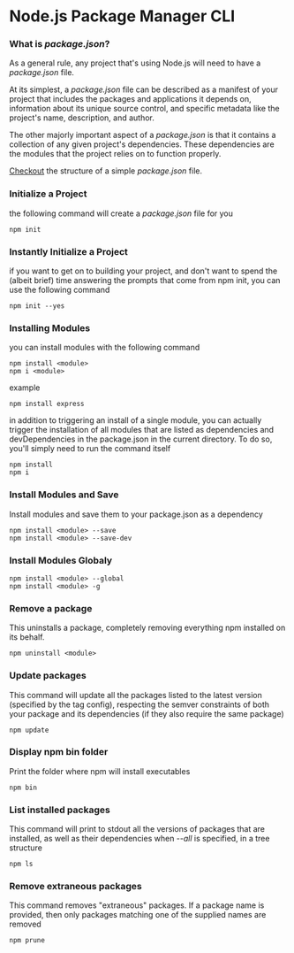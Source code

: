 # Node.js Package Manager CLI

### What is _package.json_?
As a general rule, any project that's using Node.js will need to have a _package.json_ file.

At its simplest, a _package.json_ file can be described as a manifest of your project that includes the packages and applications it depends on, information about its unique source control, and specific metadata like the project's name, description, and author.

The other majorly important aspect of a _package.json_ is that it contains a collection of any given project's dependencies. These dependencies are the modules that the project relies on to function properly.

[Checkout](package.json) the structure of a simple _package.json_ file.

### Initialize a Project
the following command will create a _package.json_ file for you
```shell
npm init
```

### Instantly Initialize a Project
if you want to get on to building your project, and don't want to spend the (albeit brief) time answering the prompts that come from npm init, you can use the following command
```shell
npm init --yes
```

### Installing Modules
you can install modules with the following command
```shell
npm install <module>
npm i <module>
```

example
```shell
npm install express
```

in addition to triggering an install of a single module, you can actually trigger the installation of all modules that are listed as dependencies and devDependencies in the package.json in the current directory. To do so, you'll simply need to run the command itself
```shell
npm install
npm i
```

### Install Modules and Save
Install modules and save them to your package.json as a dependency
```shell
npm install <module> --save
npm install <module> --save-dev
```

### Install Modules Globaly
```shell
npm install <module> --global
npm install <module> -g 
```

### Remove a package
This uninstalls a package, completely removing everything npm installed on its behalf.
```shell
npm uninstall <module>
```

### Update packages
This command will update all the packages listed to the latest version (specified by the tag config), respecting the semver constraints of both your package and its dependencies (if they also require the same package)
```shell
npm update 
```

### Display npm bin folder
Print the folder where npm will install executables
```shell
npm bin
```

### List installed packages
This command will print to stdout all the versions of packages that are installed, as well as their dependencies when *--all* is specified, in a tree structure
```shell
npm ls
```

### Remove extraneous packages
This command removes "extraneous" packages. If a package name is provided, then only packages matching one of the supplied names are removed
```shell
npm prune
```
